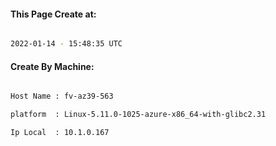 
   
#### This Page Create at:

```bash

2022-01-14 - 15:48:35 UTC

```

#### Create By Machine:

```bash

Host Name : fv-az39-563

platform  : Linux-5.11.0-1025-azure-x86_64-with-glibc2.31

Ip Local  : 10.1.0.167

```

